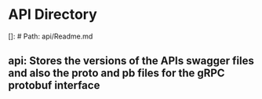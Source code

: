 # API Directory

[]: # Path: api/Readme.md

## api: Stores the versions of the APIs swagger files and also the proto and pb files for the gRPC protobuf interface
